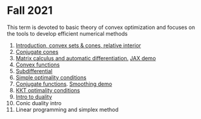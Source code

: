 # Fall 2021

This term is devoted to basic theory of convex optimization and focuses on the tools to develop efficient numerical methods 

1. [Introduction, convex sets \& cones, relative interior](./01-ConvexSets/seminar1.pdf)
2. [Conjugate cones](./02-ConjCones/seminar2.pdf)
3. [Matrix calculus and automatic differentiation.](./03-MatrixCalculus/seminar3.pdf) [JAX demo](./03-MatrixCalculus/jax_autodiff_tutorial.ipynb)
4. [Convex functions](./04-ConvexFunc/seminar4.pdf)
5. [Subdifferential](./05-Subdifferential/seminar5.pdf)
6. [Simple optimality conditions](./06-SimpleOptCond/seminar6.pdf) 
7. [Conjugate functions](./07-ConjFuncs/seminar7.pdf). [Smoothing demo](./07-ConjFuncs/smooth_demo.ipynb)
8. [ККТ optimality conditions](./08-KKT/seminar8.pdf) 
9. [Intro to duality](./09-Duality/seminar9.pdf)
10. Conic duality intro
11. Linear programming and simplex method
